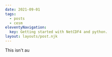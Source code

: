 ```yaml
---
date: 2021-09-01
tags:
  - posts
  - cesm
eleventyNavigation:
  key: Getting started with NetCDF4 and python.
layout: layouts/post.njk
---
```


This isn't au